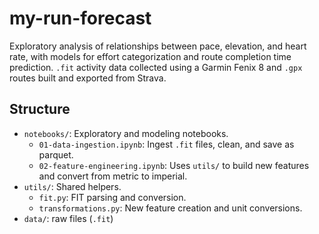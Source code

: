 # my-run-forecast
Exploratory analysis of relationships between pace, elevation, and heart rate, with models for effort categorization and route completion time prediction. `.fit` activity data collected using a Garmin Fenix 8 and `.gpx` routes built and exported from Strava.

## Structure
- `notebooks/`: Exploratory and modeling notebooks.
  - `01-data-ingestion.ipynb`: Ingest `.fit` files, clean, and save as parquet.
  - `02-feature-engineering.ipynb`: Uses `utils/` to build new features and convert from metric to imperial.
- `utils/`: Shared helpers.
  - `fit.py`: FIT parsing and conversion.
  - `transformations.py`: New feature creation and unit conversions.
- `data/`: raw files (`.fit`)
